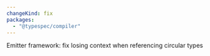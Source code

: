 ```yaml
---
changeKind: fix
packages:
  - "@typespec/compiler"
---
```


Emitter framework: fix losing context when referencing circular types